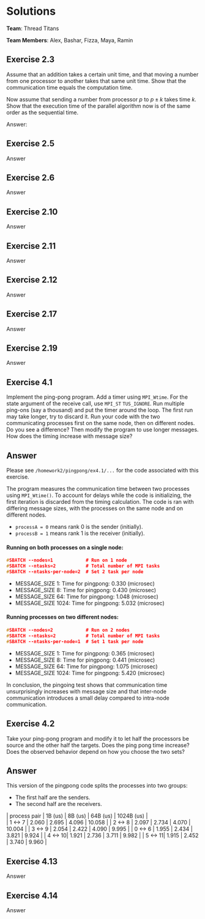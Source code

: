 # Solutions

**Team**: Thread Titans

**Team Members**: Alex, Bashar, Fizza, Maya, Ramin

## Exercise 2.3

Assume that an addition takes a certain unit time, and that moving a number from one processor to another takes that same unit time. Show that the communication time equals the computation time. 

Now assume that sending a number from processor $p$ to $p \pm k$ takes time $k$. Show that the execution time of the parallel algorithm now is of the same order as the sequential time.

Answer:

## Exercise 2.5

Answer

## Exercise 2.6

Answer

## Exercise 2.10

Answer

## Exercise 2.11

Answer

## Exercise 2.12

Answer

## Exercise 2.17

Answer

## Exercise 2.19

Answer

## Exercise 4.1
Implement the ping-pong program. Add a timer using `MPI_Wtime`. For the state argument of the receive call, use `MPI_ST` `TUS_IGNORE`. Run multiple ping-ons (say a thousand) and put the timer around the loop. The first run may take longer, try to discard it. Run your code with the two communicating processes first on the same node, then on different nodes. Do you see a difference? Then modify the program to use longer messages. How does the timing increase with message size?

## Answer
Please see `/homework2/pingpong/ex4.1/...` for the code associated with this exercise. 

The program measures the communication time between two processes using `MPI_Wtime()`. To account for delays while the code is initializing, the first iteration is discarded from the timing calculation. The code is ran with differing message sizes, with the processes on the same node and on different nodes. 
* `processA = 0` means rank 0 is the sender (initially).
* `processB = 1` means rank 1 is the receiver (initially). 

#### Running on both processes on a single node:
```c
#SBATCH --nodes=1            # Run on 1 node
#SBATCH --ntasks=2           # Total number of MPI tasks
#SBATCH --ntasks-per-node=2  # Set 2 task per node
```
* MESSAGE_SIZE 1: Time for pingpong: 0.330 (microsec)
* MESSAGE_SIZE 8: Time for pingpong: 0.430 (microsec)
* MESSAGE_SIZE 64: Time for pingpong: 1.048 (microsec)
* MESSAGE_SIZE 1024: Time for pingpong: 5.032 (microsec)

#### Running processes on two different nodes: 
```c
#SBATCH --nodes=2            # Run on 2 nodes
#SBATCH --ntasks=2           # Total number of MPI tasks
#SBATCH --ntasks-per-node=1  # Set 1 task per node
```
* MESSAGE_SIZE 1: Time for pingpong: 0.365 (microsec)
* MESSAGE_SIZE 8: Time for pingpong: 0.441 (microsec)
* MESSAGE_SIZE 64: Time for pingpong: 1.075 (microsec)
* MESSAGE_SIZE 1024: Time for pingpong: 5.420 (microsec)

In conclusion, the pingoing test shows that communication time unsurprisingly increases with message size and that inter-node communication introduces a small delay compared to intra-node communication.

## Exercise 4.2
Take your ping-pong program and modify it to let half the processors be source and the other half the targets. Does the ping pong time increase? Does the observed behavior depend on how you choose the two sets?

## Answer
This version of the pingpong code splits the processes into two groups:
* The first half are the senders.
* The second half are the receivers.

| process pair | 1B (us) | 8B (us) | 64B (us) | 1024B (us) |  
| 1 <-> 7 | 2.060 | 2.695 | 4.096 | 10.058 |
| 2 <-> 8 | 2.097 | 2.734 | 4.070 | 10.004 |
| 3 <-> 9 | 2.054 | 2.422 | 4.090 | 9.995 |
| 0 <-> 6 | 1.955 | 2.434 | 3.821 | 9.924 |
| 4 <-> 10| 1.921 | 2.736 | 3.711 | 9.982 |
| 5 <-> 11| 1.915 | 2.452 | 3.740 | 9.960 |


## Exercise 4.13

Answer

## Exercise 4.14

Answer
